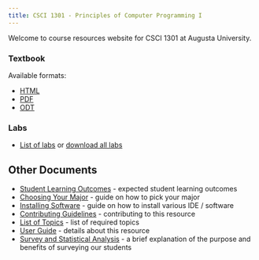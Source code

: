```yaml
---
title: CSCI 1301 - Principles of Computer Programming I
---
```


<!--
basic index page for pages website, this page makes some assumptions about paths
based on what is defined in the makefile, just be aware of that while editing -->

Welcome to course resources website for CSCI 1301 at Augusta University.


### Textbook

Available formats:

 - [HTML](book.html)
 - [PDF](book.pdf) 
 - [ODT](book.odt) 

### Labs

- [List of labs](labs/) or [download all labs](labs.zip)

## Other Documents

- [Student Learning Outcomes](learning_outcomes.html) - expected student learning outcomes
- [Choosing Your Major](choosing_major.html) - guide on how to pick your major       
- [Installing Software](software_install.html) - guide on how to install various IDE / software
- [Contributing Guidelines](contributing.html) - contributing to this resource
- [List of Topics](topics_list.html) - list of required topics
- [User Guide](user_guide.html) - details about this resource
- [Survey and Statistical Analysis](survey.html) - a brief explanation of the purpose and benefits of surveying our students

